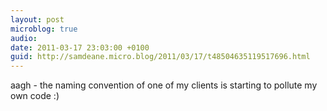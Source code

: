 ```yaml
---
layout: post
microblog: true
audio: 
date: 2011-03-17 23:03:00 +0100
guid: http://samdeane.micro.blog/2011/03/17/t48504635119517696.html
---
```

aagh - the naming convention of one of my clients is starting to pollute my own code :)
